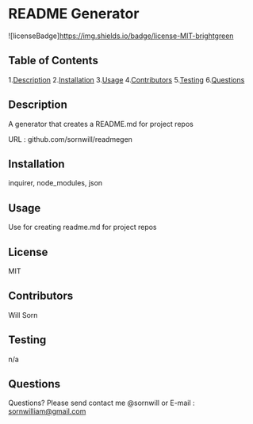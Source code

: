 # README Generator

  ![licenseBadge]https://img.shields.io/badge/license-MIT-brightgreen

  ## Table of Contents 

  1.[Description](#description)
  2.[Installation](#installation)
  3.[Usage](#usage)
  4.[Contributors](#contributors)
  5.[Testing](#testing)
  6.[Questions](#questions)


  ## Description 
  A generator  that creates a README.md  for project repos 

  URL : github.com/sornwill/readmegen

  ## Installation
  inquirer, node_modules, json 

  ## Usage
  Use for creating readme.md for project repos 

  ## License
  MIT 

  ## Contributors
  Will Sorn 

  ## Testing
  n/a 

  ## Questions
  Questions? Please send contact me @sornwill or E-mail : sornwilliam@gmail.com